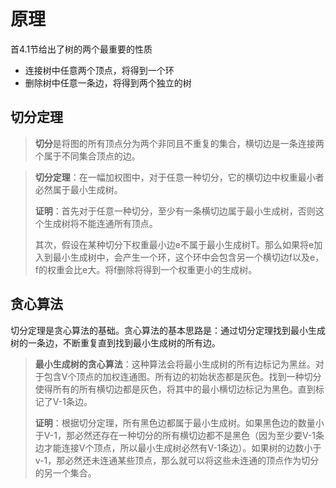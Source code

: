 # 原理

首4.1节给出了树的两个最重要的性质

- 连接树中任意两个顶点，将得到一个环
- 删除树中任意一条边，将得到两个独立的树

## 切分定理

> **切分**是将图的所有顶点分为两个非同且不重复的集合，横切边是一条连接两个属于不同集合顶点的边。

> **切分定理**：在一幅加权图中，对于任意一种切分，它的横切边中权重最小者必然属于最小生成树。
>
> **证明**：首先对于任意一种切分，至少有一条横切边属于最小生成树，否则这个生成树将不能连通所有顶点。
>
> 其次，假设在某种切分下权重最小边e不属于最小生成树T。那么如果将e加入到最小生成树中，会产生一个环，这个环中会包含另一个横切边f以及e，f的权重会比e大。将f删除将得到一个权重更小的生成树。

## 贪心算法

切分定理是贪心算法的基础。贪心算法的基本思路是：通过切分定理找到最小生成树的一条边，不断重复直到找到最小生成树的所有边。

> **最小生成树的贪心算法**：这种算法会将最小生成树的所有边标记为黑丝。对于包含V个顶点的加权连通图。所有边的初始状态都是灰色。找到一种切分使得所有的所有横切边都是灰色，将其中的最小横切边标记为黑色。直到标记了V-1条边。
>
> **证明**：根据切分定理，所有黑色边都属于最小生成树。如果黑色边的数量小于V-1，那必然还存在一种切分的所有横切边都不是黑色（因为至少要V-1条边才能连接V个顶点，所以最小生成树必然有V-1条边）。如果树的边数小于v-1，那必然还未连通某些顶点，那么就可以将这些未连通的顶点作为切分的另一个集合。







